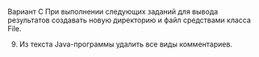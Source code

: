 Вариант С
При выполнении следующих заданий для вывода результатов создавать новую директорию и файл средствами класса File.

9. Из текста Java-программы удалить все виды комментариев.